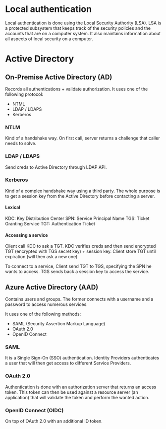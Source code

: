 # Local authentication
﻿Local authentication is done using the Local Security Authority (LSA). LSA is a protected subsystem that keeps track of the security policies and the accounts that are on a computer system. It also maintains information about all aspects of local security on a computer.

# Active Directory
## On-Premise Active Directory (AD)
Records all authentications + validate authorization.
It uses one of the following protocol:
- NTML
- LDAP / LDAPS
- Kerberos

### NTLM
Kind of a handshake way.
On first call, server returns a challenge that caller needs to solve.

### LDAP / LDAPS
Send creds to Active Directory through LDAP API.

### Kerberos
Kind of a complex handshake way using a third party.
The whole purpose is to get a session key from the Active Directory before contacting a server.

#### Lexical
KDC: Key Distribution Center
SPN: Service Principal Name
TGS: Ticket Granting Service
TGT: Authentication Ticket

#### Accessing a service
Client call KDC to ask a TGT.
KDC verifies creds and then send encrypted TGT (encrypted with TGS secret key) + session key.
Client store TGT until expiration (will then ask a new one)

To connect to a service, Client send TGT to TGS, specifying the SPN he wants to access.
TGS sends back a session key to access the service.

## Azure Active Directory ﻿(AAD)
Contains users and groups. The former connects with a username and a password to access numerous services.

It uses one of the following methods:
- SAML (Security Assertion Markup Language)
- OAuth 2.0
- OpenID Connect

### SAML
It is a Single Sign-On (SSO) authentication.
Identity Providers authenticates a user that will then get access to different Service Providers.

### OAuth 2.0
Authentication is done with an authorization server that returns an access token.
This token can then be used against a resource server (an application) that will validate the token and perform the wanted action.

### OpenID Connect (OIDC)
On top of OAuth 2.0 with an additional ID token.
